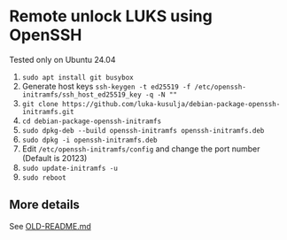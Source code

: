 # Remote unlock LUKS using OpenSSH

Tested only on Ubuntu 24.04

1. `sudo apt install git busybox`
2. Generate host keys `ssh-keygen -t ed25519 -f /etc/openssh-initramfs/ssh_host_ed25519_key -q -N ""`
3. `git clone https://github.com/luka-kusulja/debian-package-openssh-initramfs.git`
4. `cd debian-package-openssh-initramfs`
5. `sudo dpkg-deb --build openssh-initramfs openssh-initramfs.deb`
6. `sudo dpkg -i openssh-initramfs.deb`
7. Edit `/etc/openssh-initramfs/config` and change the port number (Default is 20123)
8. `sudo update-initramfs -u`
9. `sudo reboot`

## More details
See [OLD-README.md](OLD-README.md)